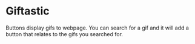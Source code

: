 # Giftastic
Buttons display gifs to webpage. You can search for a gif and it will add a button that relates to the gifs you searched for.
